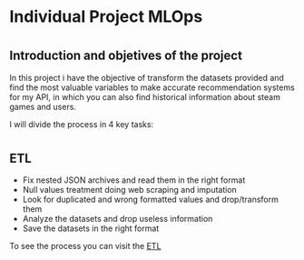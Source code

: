 # <h1> **Individual Project MLOps** </h1>
# <h2> **Introduction and objetives of the project** </h2>

In this project i have the objective of transform the datasets provided and find the most valuable variables to make accurate recommendation systems for my API, in which you can also find historical information about steam games and users.

I will divide the process in 4 key tasks:

# <h2> **ETL** </h2>
- Fix nested JSON archives and read them in the right format
- Null values treatment doing web scraping and imputation
- Look for duplicated and wrong formatted values and drop/transform them
- Analyze the datasets and drop useless information
- Save the datasets in the right format
  
To see the process you can visit the [ETL](https://github.com/motm-1/PI_MLOps/blob/main/etl.py)
